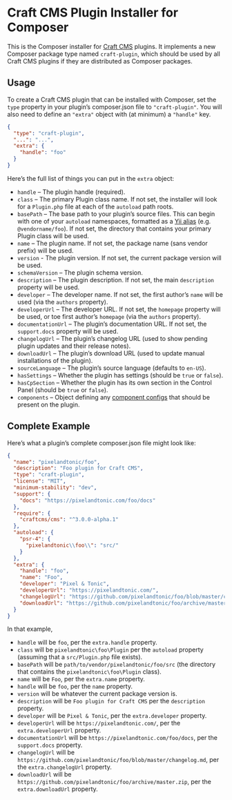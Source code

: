 Craft CMS Plugin Installer for Composer
=======================================

This is the Composer installer for [Craft CMS](https://craftcms.com/) plugins. It implements a new Composer package type named `craft-plugin`, which should be used by all Craft CMS plugins if they are distributed as Composer packages.

Usage
-----

To create a Craft CMS plugin that can be installed with Composer, set the `type` property in your plugin’s composer.json file to `"craft-plugin"`. You will also need to define an `"extra"` object with (at minimum) a `"handle"` key.

```json
{
  "type": "craft-plugin",
  "...": "...",
  "extra": {
    "handle": "foo"
  }
}
```

Here’s the full list of things you can put in the `extra` object:

- `handle` – The plugin handle (required).
- `class` – The primary Plugin class name. If not set, the installer will look for a `Plugin.php` file at each of the `autoload` path roots.
- `basePath` – The base path to your plugin’s source files. This can begin with one of your `autoload` namespaces, formatted as a [Yii alias](http://www.yiiframework.com/doc-2.0/guide-concept-aliases.html) (e.g. `@vendorname/foo`). If not set, the directory that contains your primary Plugin class will be used.    
- `name` – The plugin name. If not set, the package name (sans vendor prefix) will be used.
- `version` - The plugin version. If not set, the current package version will be used.
- `schemaVersion` – The plugin schema version.
- `description` – The plugin description. If not set, the main `description` property will be used.
- `developer` – The developer name. If not set, the first author’s `name` will be used (via the `authors` property).
- `developerUrl` – The developer URL. If not set, the `homepage` property will be used, or toe first author’s `homepage` (via the `authors` property).
- `documentationUrl` – The plugin’s documentation URL. If not set, the `support.docs` property will be used.
- `changelogUrl` – The plugin’s changelog URL (used to show pending plugin updates and their release notes).
- `downloadUrl` – The plugin’s download URL (used to update manual installations of the plugin).
- `sourceLanguage` – The plugin’s source language (defaults to `en-US`).
- `hasSettings` – Whether the plugin has settings (should be `true` or `false`).
- `hasCpSection` – Whether the plugin has its own section in the Control Panel (should be `true` or `false`).
- `components` – Object defining any [component configs](http://www.yiiframework.com/doc-2.0/guide-structure-application-components.html) that should be present on the plugin.

Complete Example
----------------

Here’s what a plugin’s complete composer.json file might look like:

```json
{
  "name": "pixelandtonic/foo",
  "description": "Foo plugin for Craft CMS",
  "type": "craft-plugin",
  "license": "MIT",
  "minimum-stability": "dev",
  "support": {
    "docs": "https://pixelandtonic.com/foo/docs"
  },
  "require": {
    "craftcms/cms": "^3.0.0-alpha.1"
  },
  "autoload": {
    "psr-4": {
      "pixelandtonic\\foo\\": "src/"
    }
  },
  "extra": {
    "handle": "foo",
    "name": "Foo",
    "developer": "Pixel & Tonic",
    "developerUrl": "https://pixelandtonic.com/",
    "changelogUrl": "https://github.com/pixelandtonic/foo/blob/master/changelog.md",
    "downloadUrl": "https://github.com/pixelandtonic/foo/archive/master.zip"
  }
}
```

In that example,

- `handle` will be `foo`, per the `extra.handle` property.
- `class` will be `pixelandtonic\foo\Plugin` per the `autoload` property (assuming that a `src/Plugin.php` file exists).
- `basePath` will be `path/to/vendor/pixelandtonic/foo/src` (the directory that contains the `pixelandtonic\foo\Plugin` class).
- `name` will be `Foo`, per the `extra.name` property.
- `handle` will be `foo`, per the `name` property.
- `version` will be whatever the current package version is.
- `description` will be `Foo plugin for Craft CMS` per the `description` property.
- `developer` will be `Pixel & Tonic`, per the `extra.developer` property.
- `developerUrl` will be `https://pixelandtonic.com/`, per the `extra.developerUrl` property.
- `documentationUrl` will be `https://pixelandtonic.com/foo/docs`, per the `support.docs` property.
- `changelogUrl` will be `https://github.com/pixelandtonic/foo/blob/master/changelog.md`, per the `extra.changelogUrl` property.
- `downloadUrl` will be `https://github.com/pixelandtonic/foo/archive/master.zip`, per the `extra.downloadUrl` property.
